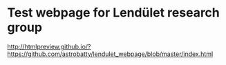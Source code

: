 # Test webpage for Lendület research group

http://htmlpreview.github.io/?https://github.com/astrobatty/lendulet_webpage/blob/master/index.html
